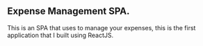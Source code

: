 ## Expense Management SPA.

This is an SPA that uses to manage your expenses, this is the first application that I built using ReactJS.
